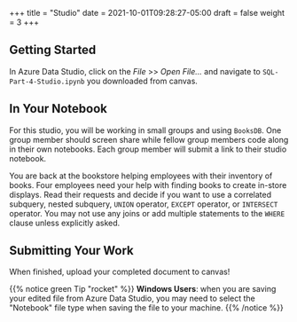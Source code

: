 +++
title = "Studio"
date = 2021-10-01T09:28:27-05:00
draft = false
weight = 3
+++

## Getting Started

In Azure Data Studio, click on the *File* >> *Open File...* and navigate to `SQL-Part-4-Studio.ipynb` you downloaded from canvas.

## In Your Notebook
For this studio, you will be working in small groups and using `BooksDB`. One group member should screen share while fellow group members code along in their own notebooks.  Each group member will submit a link to their studio notebook.

You are back at the bookstore helping employees with their inventory of books. Four employees need your help with finding books to create in-store displays.  Read their requests and decide if you want to use a correlated subquery, nested subquery, `UNION` operator, `EXCEPT` operator, or `INTERSECT` operator. You may not use any joins or add multiple statements to the `WHERE` clause unless explicitly asked.

## Submitting Your Work

When finished, upload your completed document to canvas!

{{% notice green Tip "rocket" %}}
**Windows Users**: when you are saving your edited file from Azure Data Studio, you may need to select the "Notebook" file type when saving the file to your machine.
{{% /notice %}}